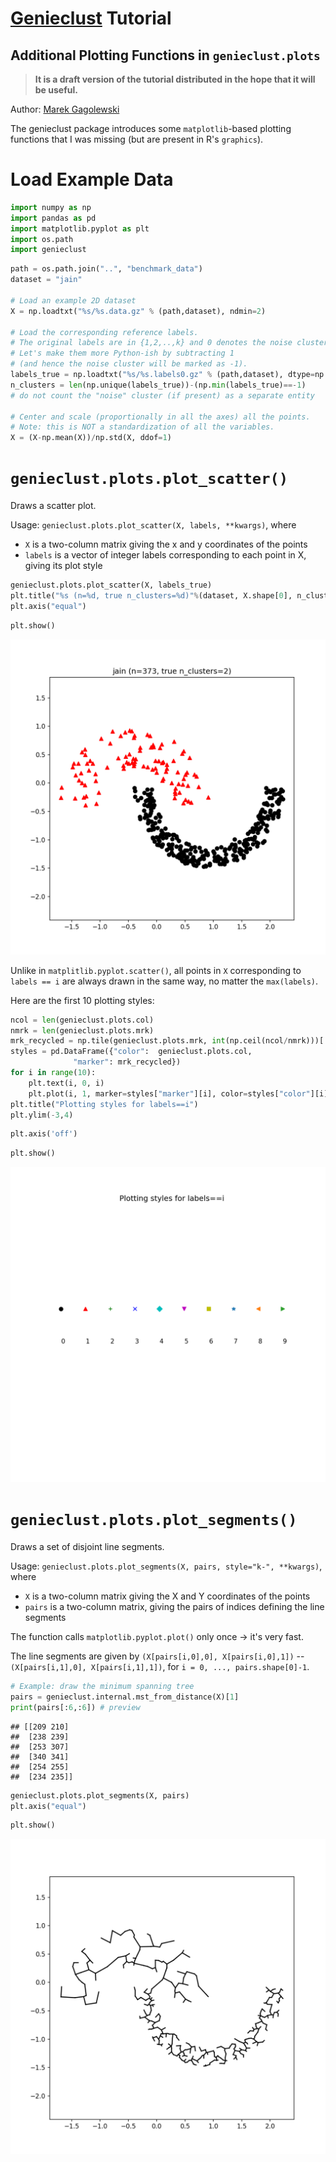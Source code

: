 

# [Genieclust](https://github.com/gagolews/genieclust) Tutorial

## Additional Plotting Functions in `genieclust.plots`

> **It is a draft version of the tutorial distributed
> in the hope that it will be useful.**

Author: [Marek Gagolewski](http://www.gagolewski.com)

The genieclust package introduces some `matplotlib`-based plotting
functions that I was missing (but are present in R's `graphics`).








# Load Example Data



```python
import numpy as np
import pandas as pd
import matplotlib.pyplot as plt
import os.path
import genieclust
```



```python
path = os.path.join("..", "benchmark_data")
dataset = "jain"

# Load an example 2D dataset
X = np.loadtxt("%s/%s.data.gz" % (path,dataset), ndmin=2)

# Load the corresponding reference labels.
# The original labels are in {1,2,..,k} and 0 denotes the noise cluster.
# Let's make them more Python-ish by subtracting 1
# (and hence the noise cluster will be marked as -1).
labels_true = np.loadtxt("%s/%s.labels0.gz" % (path,dataset), dtype=np.intp)-1
n_clusters = len(np.unique(labels_true))-(np.min(labels_true)==-1)
# do not count the "noise" cluster (if present) as a separate entity

# Center and scale (proportionally in all the axes) all the points.
# Note: this is NOT a standardization of all the variables.
X = (X-np.mean(X))/np.std(X, ddof=1)
```




# `genieclust.plots.plot_scatter()`

Draws a scatter plot.

Usage: `genieclust.plots.plot_scatter(X, labels, **kwargs)`, where

* `X` is a two-column matrix giving the x and y coordinates of the points
* `labels` is a vector of integer labels corresponding
to each point in X, giving its plot style



```python
genieclust.plots.plot_scatter(X, labels_true)
plt.title("%s (n=%d, true n_clusters=%d)"%(dataset, X.shape[0], n_clusters))
plt.axis("equal")
```

```python
plt.show()
```

![plot of chunk unnamed-chunk-5](figures-example_plots/unnamed-chunk-5-1.png)



Unlike in `matplitlib.pyplot.scatter()`, all points in `X`
corresponding to `labels == i` are always drawn in the same way,
    no matter the `max(labels)`.

Here are the first 10 plotting styles:



```python
ncol = len(genieclust.plots.col)
nmrk = len(genieclust.plots.mrk)
mrk_recycled = np.tile(genieclust.plots.mrk, int(np.ceil(ncol/nmrk)))[:ncol]
styles = pd.DataFrame({"color":  genieclust.plots.col,
              "marker": mrk_recycled})
for i in range(10):
    plt.text(i, 0, i)
    plt.plot(i, 1, marker=styles["marker"][i], color=styles["color"][i])
plt.title("Plotting styles for labels==i")
plt.ylim(-3,4)
```

```python
plt.axis('off')
```

```python
plt.show()
```

![plot of chunk unnamed-chunk-6](figures-example_plots/unnamed-chunk-6-1.png)




# `genieclust.plots.plot_segments()`

Draws a set of disjoint line segments.

Usage: `genieclust.plots.plot_segments(X, pairs, style="k-", **kwargs)`, where

* `X` is a two-column matrix giving the X and Y coordinates of the points
* `pairs` is a two-column matrix, giving the pairs of indices
        defining the line segments

The function calls `matplotlib.pyplot.plot()` only once → it's very fast.

The line segments are given by
    `(X[pairs[i,0],0], X[pairs[i,0],1])` -- `(X[pairs[i,1],0], X[pairs[i,1],1])`,
    for `i = 0, ..., pairs.shape[0]-1`.



```python
# Example: draw the minimum spanning tree
pairs = genieclust.internal.mst_from_distance(X)[1]
print(pairs[:6,:6]) # preview
```

```
## [[209 210]
##  [238 239]
##  [253 307]
##  [340 341]
##  [254 255]
##  [234 235]]
```


```python
genieclust.plots.plot_segments(X, pairs)
plt.axis("equal")
```

```python
plt.show()
```

![plot of chunk unnamed-chunk-8](figures-example_plots/unnamed-chunk-8-1.png)

